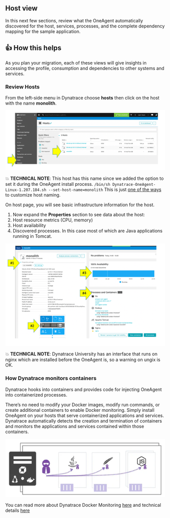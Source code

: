 ## Host view

In this next few sections, review what the OneAgent automatically discovered for the host, services, processes, and the complete dependency mapping for the sample application.  

## 👍 How this helps

As you plan your migration, each of these views will give insights in accessing the profile, consumption and dependencies to other systems and services.

### Review Hosts

From the left-side menu in Dynatrace choose **hosts** then click on the host with the name **monolith**.

![image](../../../assets/images/lab1-hostlist.png)

💥 **TECHNICAL NOTE**: This host has this name since we added the option to set it during the OneAgent install process.  `/bin/sh Dynatrace-OneAgent-Linux-1.207.184.sh --set-host-name=monolith`  This is just [one of the ways](https://www.dynatrace.com/support/help/how-to-use-dynatrace/hosts/configuration/set-custom-host-names-in-dynamic-environments/) to customize host naming. 

On host page, you will see basic infrastructure information for the host.

1. Now expand the **Properties** section to see data about the host:
1. Host resource metrics (CPU, memory)
1. Host availability
1. Discovered processes. In this case most of which are Java applications running in Tomcat.

![image](../../../assets/images/lab1-host-view.png)

💥 **TECHNICAL NOTE**: 
Dynatrace University has an interface that runs on nginx which are installed before the OneAgent is, so a warning on ungix is OK.

### How Dynatrace monitors containers

Dynatrace hooks into containers and provides code for injecting OneAgent into containerized processes.

There’s no need to modify your Docker images, modify run commands, or create additional containers to enable Docker monitoring. Simply install OneAgent on your hosts that serve containerized applications and services. Dynatrace automatically detects the creation and termination of containers and monitors the applications and services contained within those containers.

![image](../../../assets/images/docker-monitoring.png)

You can read more about Dynatrace Docker Monitoring [here](https://www.dynatrace.com/support/help/technology-support/cloud-platforms/other-platforms/docker/basic-concepts/how-dynatrace-monitors-containers/) and technical details [here](https://www.dynatrace.com/support/help/technology-support/cloud-platforms/other-platforms/docker/monitoring/monitor-docker-containers)
